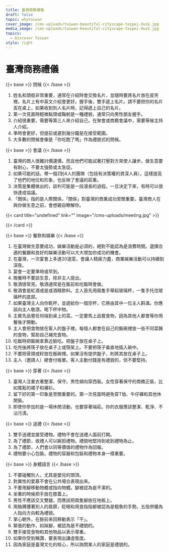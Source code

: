 ```yaml
---
title: 臺灣商務禮儀
draft: false
topic: whytaiwan
cover_image: /cms-uploads/taiwan-beautiful-cityscape-taipei-dusk.jpg
media_image: /cms-uploads/taiwan-beautiful-cityscape-taipei-dusk.jpg
topics:
  - Discover Taiwan
style: right
---
```

# 臺灣商務禮儀

{{< base >}}
問候
{{< /base >}}

1. 姓名和頭銜非常重要，通常在介紹時會交換名片，並隨時要將名片放在皮夾裡。名片上有中英文介紹會更好。握手後，雙手遞上名片。請不要把你的名片丟在桌上，如果收到別人名片時，記得遞上自己的名片。
2. 第一次見面時輕微點頭或鞠躬是一種禮貌，通常只向男性朋友握手。
3. 介紹很重要，需要等第三人來介紹自己。在聚會或商務會議中，需要等候主持人介紹。
4. 準時會更好，但提前或遲到幾分鐘是在接受範圍。
5. 大多數的問候會像是「你吃飽了嗎」作為禮貌式的問候。

{{< base >}}
會議
{{< /base >}}

1. 臺灣的商人很難討價還價，而且他們可能試著打壓對方來使人讓步。做生意要有耐心，不要太強勢或太急促。
2. 如果可能的話，帶一個2到4人的團隊（包括有決策權的資深人員）。這樣提高了他們的地位和形象，也反映了會議的莊重。
3. 決策是集體做出的，談判可能是一段漫長的過程。一旦決定下來，有時可以很快達成協議。
4. 「關係」指的是人際關係，「關係」對臺灣的商業成功至關重要。臺灣商人在與你做生意之前，會想親自瞭解你。

{{< card title="undefined" link="" image="/cms-uploads/meeting.jpg" >}}

{{< /card >}}

{{< base >}}
餐飲和娛樂
{{< /base >}}

1. 在臺灣做生意要成功，娛樂活動是必須的，絕對不能認為是浪費時間。選擇合適的餐廳和良好的娛樂活動可以大大增加你成功的機會。
2. 在臺灣，一次宴會上多達20道菜，會讓人精疲力盡，商業娛樂活動可以持續到深夜。
3. 宴會一定要準時或早到。
4. 晚餐時不要談生意，除非主人提出。
5. 敬酒很常見。敬酒通常是在飯前和吃飯時會做。
6. 敬酒會是紅酒或是或酒精飲料。主人首先用兩隻手舉起玻璃杯，一隻手托住玻璃杯的底部。
7. 如果臺灣主人向你乾杯，並遞給你一個空杯，它將由其中一位主人斟滿。你應該向主人敬酒，喝下杯中物。
8. 主賓先品嘗任何端到桌上的菜。一定要馬上品嘗食物，因為其他人都會等你用餐後才開動。
9. 主人會把食物放在客人的盤子裡。每個人都會在自己的飯碗裡放一些不同菜餚的食物，幫助自己補充食物。
10. 吃飯時把飯碗拿靠近臉吃。把盤子放在桌子上。
11. 吃完後將筷子放在桌子上或筷架上。不要把筷子垂直地插入碗中。
12. 不要把骨頭或籽放在飯碗裡。如果沒有提供盤子，則將其放在桌子上。
13. 主人（邀請人）總會付帳單。客人主動付錢是有禮貌的，但不要堅持。

{{< base >}}
穿著
{{< /base >}}

1. 臺灣人注重衣著整潔、保守。男性傾向穿西裝。女性穿著保守的商務正裝，比如寬鬆的裙子和襯衫。
2. 留下好的第一印象是至關重要的。第一次見面時避免穿T恤、牛仔褲和其他休閒裝。
3. 即使你參加的是一場休閒活動，也要穿著端莊。你的衣服應該整潔、乾淨、不沾污漬。

{{< base >}}
送禮
{{< /base >}}

1. 雙手送禮並接受禮物。禮物不會在送禮人面前打開。
2. 為了禮節，收禮人可以婉拒禮物。禮貌地堅持到收到禮物為止。
3. 為了禮節，人們會以同等價值的禮物作為回報。
4. 禮物要小心包裝。禮物的容器和包裝和禮物本身一樣重要。

{{< base >}}
身體語言
{{< /base >}}

1. 不要碰觸別人，尤其是嬰兒的頭頂。
2. 對異性的愛慕不會在公共場合表現出來。
3. 不要用腳移動物體或指向物體。腳被認為是不潔的。
4. 坐著的時候把手放在膝蓋上。
5. 男性不應該交叉雙腿，而應該把兩隻腳放在地板上。
6. 用胳膊摟著別人的肩膀，眨眼和用食指指都被認為是粗魯的手勢。五指併攏為人指向方向較為禮貌。
7. 掌心朝外，在臉前來回移動表示「不」。
8. 緊張的動作，如跺腳，被認為是不禮貌的。
9. 雙手接受食物和其他物品以表示尊重。
10. 如果你受到稱讚，要表現出謙虛態度。
11. 因為家庭是臺灣文化的核心，所以詢問某人的家庭是禮貌的。